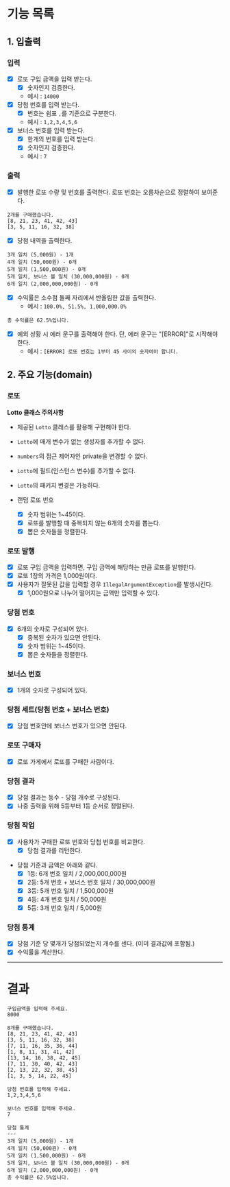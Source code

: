 # 기능 목록
## 1. 입출력
### 입력
- [X] 로또 구입 금액을 입력 받는다.
  - [X] 숫자인지 검증한다.
  - 예시 : `14000` 
- [X] 당첨 번호를 입력 받는다.
  - [X] 번호는 쉼표 `,`를 기준으로 구분한다.
  - 예시 : `1,2,3,4,5,6`
- [X] 보너스 번호를 입력 받는다.
  - [X] 한개의 번호를 입력 받는다.
  - [X] 숫자인지 검증한다.
  - 예시 : `7`

### 출력
- [X] 발행한 로또 수량 및 번호를 출력한다. 로또 번호는 오름차순으로 정렬하여 보여준다.
```
2개를 구매했습니다.
[8, 21, 23, 41, 42, 43] 
[3, 5, 11, 16, 32, 38] 
```
- [X] 당첨 내역을 출력한다.
```
3개 일치 (5,000원) - 1개
4개 일치 (50,000원) - 0개
5개 일치 (1,500,000원) - 0개
5개 일치, 보너스 볼 일치 (30,000,000원) - 0개
6개 일치 (2,000,000,000원) - 0개
```

- [X] 수익률은 소수점 둘째 자리에서 반올림한 값을 출력한다. 
  - 예시 : `100.0%, 51.5%, 1,000,000.0%`
```
총 수익률은 62.5%입니다.
```

- [X] 예외 상황 시 에러 문구를 출력해야 한다. 단, 에러 문구는 "[ERROR]"로 시작해야 한다.
  - 예시 : `[ERROR] 로또 번호는 1부터 45 사이의 숫자여야 합니다.`



## 2. 주요 기능(domain)
### 로또
**Lotto 클래스 주의사항**
- 제공된 `Lotto` 클래스를 활용해 구현해야 한다.
- `Lotto`에 매개 변수가 없는 생성자를 추가할 수 없다.
- `numbers`의 접근 제어자인 private을 변경할 수 없다.
- `Lotto`에 필드(인스턴스 변수)를 추가할 수 없다.
- `Lotto`의 패키지 변경은 가능하다.

- 랜덤 로또 번호
  - [X] 숫자 범위는 1~45이다.
  - [X] 로또를 발행할 때 중복되지 않는 6개의 숫자를 뽑는다.
  - [X] 뽑은 숫자들을 정렬한다.

### 로또 발행
- [X] 로또 구입 금액을 입력하면, 구입 금액에 해당하는 만큼 로또를 발행한다.
- [X] 로또 1장의 가격은 1,000원이다.
- [X] 사용자가 잘못된 값을 입력할 경우 `IllegalArgumentException`를 발생시킨다.
    - [X] 1,000원으로 나누어 떨어지는 금액만 입력할 수 있다.

### 당첨 번호
- [X] 6개의 숫자로 구성되어 있다.
  - [X] 중복된 숫자가 있으면 안된다.
  - [X] 숫자 범위는 1~45이다.
  - [X] 뽑은 숫자들을 정렬한다.

### 보너스 번호
- [X] 1개의 숫자로 구성되어 있다.

### 당첨 세트(당첨 번호 + 보너스 번호)
- [X] 당첨 번호안에 보너스 번호가 있으면 안된다.

### 로또 구매자
- [X] 로또 가게에서 로또를 구매한 사람이다.

### 당첨 결과
- [X] 당첨 결과는 등수 - 당첨 개수로 구성된다.
- [X] 나중 출력을 위해 5등부터 1등 순서로 정렬된다. 

### 당첨 작업
- [X] 사용자가 구매한 로또 번호와 당첨 번호를 비교한다. 
  - [X] 당첨 결과를 리턴한다.

- 당첨 기준과 금액은 아래와 같다.
    - [X] 1등: 6개 번호 일치 / 2,000,000,000원
    - [X] 2등: 5개 번호 + 보너스 번호 일치 / 30,000,000원
    - [X] 3등: 5개 번호 일치 / 1,500,000원
    - [X] 4등: 4개 번호 일치 / 50,000원
    - [X] 5등: 3개 번호 일치 / 5,000원

### 당첨 통계
- [X] 당첨 기준 당 몇개가 당첨되었는지 개수를 센다. (이미 결과값에 포함됨.)
- [X] 수익률을 계산한다.

---
# 결과
```text
구입금액을 입력해 주세요.
8000

8개를 구매했습니다.
[8, 21, 23, 41, 42, 43] 
[3, 5, 11, 16, 32, 38] 
[7, 11, 16, 35, 36, 44] 
[1, 8, 11, 31, 41, 42] 
[13, 14, 16, 38, 42, 45] 
[7, 11, 30, 40, 42, 43] 
[2, 13, 22, 32, 38, 45] 
[1, 3, 5, 14, 22, 45]

당첨 번호를 입력해 주세요.
1,2,3,4,5,6

보너스 번호를 입력해 주세요.
7

당첨 통계
---
3개 일치 (5,000원) - 1개
4개 일치 (50,000원) - 0개
5개 일치 (1,500,000원) - 0개
5개 일치, 보너스 볼 일치 (30,000,000원) - 0개
6개 일치 (2,000,000,000원) - 0개
총 수익률은 62.5%입니다.
```